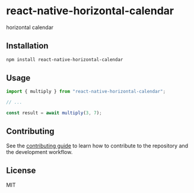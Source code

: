 # react-native-horizontal-calendar

horizontal calendar

## Installation

```sh
npm install react-native-horizontal-calendar
```

## Usage

```js
import { multiply } from "react-native-horizontal-calendar";

// ...

const result = await multiply(3, 7);
```

## Contributing

See the [contributing guide](CONTRIBUTING.md) to learn how to contribute to the repository and the development workflow.

## License

MIT
